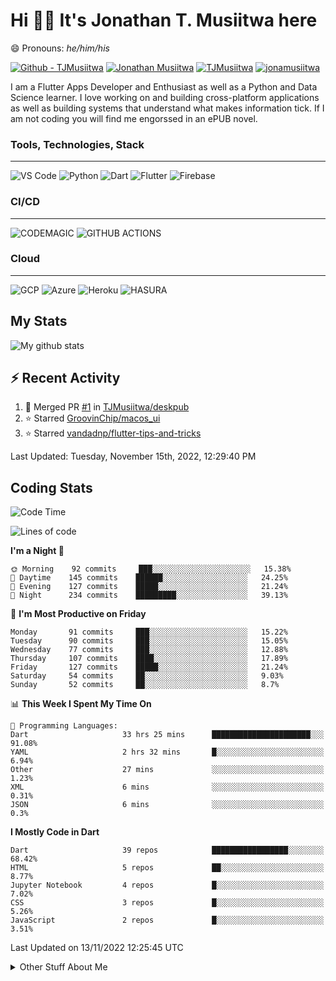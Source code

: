 # Hi 👋🏾 It's Jonathan T. Musiitwa here 

😄 Pronouns: *he/him/his*

[![Github - TJMusiitwa](https://img.shields.io/badge/TJMusiitwa-2ea44f?logo=github)](https://github.com/TJMusiitwa)  [![Jonathan Musiitwa](https://img.shields.io/badge/Jonathan_Musiitwa-blue?logo=linkedin&logoColor=lightblue)](https://www.linkedin.com/in/jonathan-musiitwa-a1107610a/)  [![TJMusiitwa](https://img.shields.io/badge/TJMusiitwa-lightblue?logo=twitter&logoColor=white)](https://twitter.com/TJMusiitwa)
[![jonamusiitwa](https://img.shields.io/badge/jonamusiitwa-white?logo=microsoft-outlook&logoColor=blue)](mailto:jonamusiitwa@outlook.com)




I am a Flutter Apps Developer and Enthusiast as well as a Python and Data Science learner. I love working on and building cross-platform applications as well as building systems that understand what makes information tick. If I am not coding you will find me engorssed in an ePUB novel.

### Tools, Technologies, Stack
<hr>

![VS Code](https://img.shields.io/badge/VS_Code-blue?style=for-the-badge&logo=visual-studio-code) ![Python](https://img.shields.io/badge/Python-lightgrey?style=for-the-badge&logo=python)  ![Dart](https://img.shields.io/badge/Dart-informational?style=for-the-badge&logo=dart) ![Flutter](https://img.shields.io/badge/Flutter-informational?style=for-the-badge&logo=flutter)  ![Firebase](https://img.shields.io/badge/Firebase-yellow?style=for-the-badge&logo=firebase&)
### CI/CD
<hr>

![CODEMAGIC](https://img.shields.io/badge/CODEMAGIC-orange?style=for-the-badge&logo=codemagic&logoColor=white) ![GITHUB ACTIONS](https://img.shields.io/badge/GITHUB_ACTIONS-black?style=for-the-badge&logo=github-actions&logoColor=white)

### Cloud
<hr>

![GCP](https://img.shields.io/badge/Google_Cloud-lightgrey?style=for-the-badge&logo=google-cloud) ![Azure](https://img.shields.io/badge/Microsoft_Azure-lightblue?style=for-the-badge&logo=microsoft-azure) ![Heroku](https://img.shields.io/badge/Heroku-purple?style=for-the-badge&logo=heroku) ![HASURA](https://img.shields.io/badge/HASURA-lightblue?style=for-the-badge&logo=hasura&logoColor=white)

## My Stats

![My github stats](https://github-readme-stats.vercel.app/api?username=TJMusiitwa&show_icons=true&count_private=true&theme=algolia)

## ⚡ Recent Activity
<!--RECENT_ACTIVITY:start-->
1. 🎉 Merged PR [#1](https://github.com/TJMusiitwa/deskpub/pull/1) in [TJMusiitwa/deskpub](https://github.com/TJMusiitwa/deskpub)
2. ⭐ Starred [GroovinChip/macos_ui](https://github.com/GroovinChip/macos_ui)
3. ⭐ Starred [vandadnp/flutter-tips-and-tricks](https://github.com/vandadnp/flutter-tips-and-tricks)
<!--RECENT_ACTIVITY:end-->

<!--RECENT_ACTIVITY:last_update-->
Last Updated: Tuesday, November 15th, 2022, 12:29:40 PM
<!--RECENT_ACTIVITY:last_update_end-->

## Coding Stats
<!--START_SECTION:waka-->
![Code Time](http://img.shields.io/badge/Code%20Time-2%2C533%20hrs%2021%20mins-blue)

![Lines of code](https://img.shields.io/badge/From%20Hello%20World%20I%27ve%20Written-5%20Million%20lines%20of%20code-blue)

**I'm a Night 🦉** 

```text
🌞 Morning    92 commits     ███░░░░░░░░░░░░░░░░░░░░░░   15.38% 
🌆 Daytime    145 commits    ██████░░░░░░░░░░░░░░░░░░░   24.25% 
🌃 Evening    127 commits    █████░░░░░░░░░░░░░░░░░░░░   21.24% 
🌙 Night      234 commits    █████████░░░░░░░░░░░░░░░░   39.13%

```
📅 **I'm Most Productive on Friday** 

```text
Monday       91 commits     ███░░░░░░░░░░░░░░░░░░░░░░   15.22% 
Tuesday      90 commits     ███░░░░░░░░░░░░░░░░░░░░░░   15.05% 
Wednesday    77 commits     ███░░░░░░░░░░░░░░░░░░░░░░   12.88% 
Thursday     107 commits    ████░░░░░░░░░░░░░░░░░░░░░   17.89% 
Friday       127 commits    █████░░░░░░░░░░░░░░░░░░░░   21.24% 
Saturday     54 commits     ██░░░░░░░░░░░░░░░░░░░░░░░   9.03% 
Sunday       52 commits     ██░░░░░░░░░░░░░░░░░░░░░░░   8.7%

```


📊 **This Week I Spent My Time On** 

```text
💬 Programming Languages: 
Dart                     33 hrs 25 mins      ██████████████████████░░░   91.08% 
YAML                     2 hrs 32 mins       █░░░░░░░░░░░░░░░░░░░░░░░░   6.94% 
Other                    27 mins             ░░░░░░░░░░░░░░░░░░░░░░░░░   1.23% 
XML                      6 mins              ░░░░░░░░░░░░░░░░░░░░░░░░░   0.31% 
JSON                     6 mins              ░░░░░░░░░░░░░░░░░░░░░░░░░   0.3%

```

**I Mostly Code in Dart** 

```text
Dart                     39 repos            █████████████████░░░░░░░░   68.42% 
HTML                     5 repos             ██░░░░░░░░░░░░░░░░░░░░░░░   8.77% 
Jupyter Notebook         4 repos             █░░░░░░░░░░░░░░░░░░░░░░░░   7.02% 
CSS                      3 repos             █░░░░░░░░░░░░░░░░░░░░░░░░   5.26% 
JavaScript               2 repos             █░░░░░░░░░░░░░░░░░░░░░░░░   3.51%

```



 Last Updated on 13/11/2022 12:25:45 UTC
<!--END_SECTION:waka-->

<details>
  <summary>Other Stuff About Me</summary>
  
- Preference for e-books over physical books.
  
 - While Coding, Listening Music and developing useful code. ⭐️
  
  - Reading Novels, Action and Adventure, Autobiography & Biography, Comics, Detective and Mystery, Fantasy, Romance, Sci-Fi...pretty much if you know my novel genres, you already know all my movie and tv genres as well. 😉
  
  - I have a surprising affinity for musical artisits whose names start with the letter '**J**'.
  - A big Formula 1 🏎 fan...a great need for speed. Go Team **MercedesAMG**
 </details>
